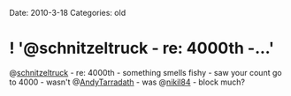 Date: 2010-3-18
Categories: old

# ! '@schnitzeltruck - re: 4000th -...'

@<a href="http://twitter.com/schnitzeltruck" class="aktt_username">schnitzeltruck</a> - re: 4000th - something smells fishy - saw your count go to 4000 - wasn't @<a href="http://twitter.com/AndyTarradath" class="aktt_username">AndyTarradath</a> - was @<a href="http://twitter.com/nikil84" class="aktt_username">nikil84</a> - block much?
